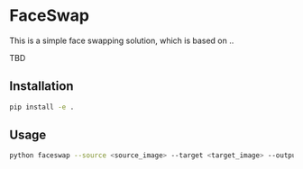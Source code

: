 # FaceSwap 

This is a simple face swapping solution, which is based on ..

TBD


## Installation

```bash
pip install -e .
```

## Usage

```bash
python faceswap --source <source_image> --target <target_image> --output <output_image>
```

